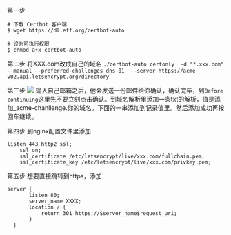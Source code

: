 第一步
```
# 下载 Certbot 客户端
$ wget https://dl.eff.org/certbot-auto

# 设为可执行权限
$ chmod a+x certbot-auto
```
第二步 将XXX.com改成自己的域名
`./certbot-auto certonly  -d "*.xxx.com" --manual --preferred-challenges dns-01  --server https://acme-v02.api.letsencrypt.org/directory`

第三步
[![](https://www.guangsky.com/uploads/article/20190214/5c64ddccc14a6.png)](https://)
输入自己邮箱之后，他会发送一份邮件给你确认，确认完毕，到`Before continuing`这里先不要立刻点击确认。到域名解析里添加一条txt的解析，值是添加_acme-chanllenge.你的域名。下面的一串添加到记录值里。然后添加成功再按回车继续。

第四步
到nginx配置文件里添加
```
listen 443 http2 ssl;
    ssl on;
    ssl_certificate /etc/letsencrypt/live/xxx.com/fullchain.pem;
    ssl_certificate_key /etc/letsencrypt/live/xxx.com/privkey.pem;
```

第五步 想要直接跳转到https，添加
```
server {
       listen 80;
       server_name XXXX;
       location / {
           return 301 https://$server_name$request_uri;
       }
  }
```